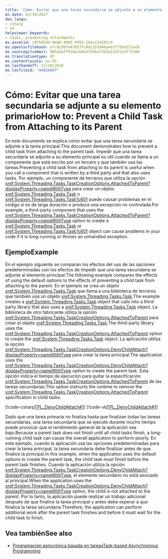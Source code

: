 ```yaml
---
title: 'Cómo: Evitar que una tarea secundaria se adjunte a su elemento primario'
ms.date: 03/30/2017
dev_langs:
- csharp
- vb
helpviewer_keywords:
- tasks, preventing attachments
ms.assetid: c0fb85d4-9e80-4905-9f65-29acc54201c4
ms.openlocfilehash: afc8c99fe478337c8dc353d46a4e2ff5be531ae8
ms.sourcegitcommit: 965a5af7918acb0a3fd3baf342e15d511ef75188
ms.translationtype: HT
ms.contentlocale: es-ES
ms.lasthandoff: 11/18/2020
ms.locfileid: "94826897"
---
```

# <a name="how-to-prevent-a-child-task-from-attaching-to-its-parent"></a><span data-ttu-id="d6de1-102">Cómo: Evitar que una tarea secundaria se adjunte a su elemento primario</span><span class="sxs-lookup"><span data-stu-id="d6de1-102">How to: Prevent a Child Task from Attaching to its Parent</span></span>
<span data-ttu-id="d6de1-103">En este documento se explica cómo evitar que una tarea secundaria se adjunte a la tarea principal.</span><span class="sxs-lookup"><span data-stu-id="d6de1-103">This document demonstrates how to prevent a child task from attaching to the parent task.</span></span> <span data-ttu-id="d6de1-104">Impedir que una tarea secundaria se adjunte a su elemento principal es útil cuando se llama a un componente que está escrito por un tercero y que también usa las tareas.</span><span class="sxs-lookup"><span data-stu-id="d6de1-104">Preventing a child task from attaching to its parent is useful when you call a component that is written by a third party and that also uses tasks.</span></span> <span data-ttu-id="d6de1-105">Por ejemplo, un componente de terceros que utiliza la opción <xref:System.Threading.Tasks.TaskCreationOptions.AttachedToParent?displayProperty=nameWithType> para crear un objeto <xref:System.Threading.Tasks.Task> o <xref:System.Threading.Tasks.Task%601> puede causar problemas en el código si es de larga duración o produce una excepción no controlada.</span><span class="sxs-lookup"><span data-stu-id="d6de1-105">For example, a third-party component that uses the <xref:System.Threading.Tasks.TaskCreationOptions.AttachedToParent?displayProperty=nameWithType> option to create a <xref:System.Threading.Tasks.Task> or <xref:System.Threading.Tasks.Task%601> object can cause problems in your code if it is long-running or throws an unhandled exception.</span></span>  
  
## <a name="example"></a><span data-ttu-id="d6de1-106">Ejemplo</span><span class="sxs-lookup"><span data-stu-id="d6de1-106">Example</span></span>  
 <span data-ttu-id="d6de1-107">En el ejemplo siguiente se comparan los efectos del uso de las opciones predeterminadas con los efectos de impedir que una tarea secundaria se adjunte al elemento principal.</span><span class="sxs-lookup"><span data-stu-id="d6de1-107">The following example compares the effects of using the default options to the effects of preventing a child task from attaching to the parent.</span></span> <span data-ttu-id="d6de1-108">En el ejemplo se crea un objeto <xref:System.Threading.Tasks.Task> que llama a una biblioteca de terceros que también usa un objeto <xref:System.Threading.Tasks.Task>.</span><span class="sxs-lookup"><span data-stu-id="d6de1-108">The example creates a <xref:System.Threading.Tasks.Task> object that calls into a third-party library that also uses a <xref:System.Threading.Tasks.Task> object.</span></span> <span data-ttu-id="d6de1-109">La biblioteca de otro fabricante utiliza la opción <xref:System.Threading.Tasks.TaskCreationOptions.AttachedToParent> para crear el objeto <xref:System.Threading.Tasks.Task>.</span><span class="sxs-lookup"><span data-stu-id="d6de1-109">The third-party library uses the <xref:System.Threading.Tasks.TaskCreationOptions.AttachedToParent> option to create the <xref:System.Threading.Tasks.Task> object.</span></span> <span data-ttu-id="d6de1-110">La aplicación utiliza la opción <xref:System.Threading.Tasks.TaskCreationOptions.DenyChildAttach?displayProperty=nameWithType> para crear la tarea principal.</span><span class="sxs-lookup"><span data-stu-id="d6de1-110">The application uses the <xref:System.Threading.Tasks.TaskCreationOptions.DenyChildAttach?displayProperty=nameWithType> option to create the parent task.</span></span> <span data-ttu-id="d6de1-111">Esta opción indica el tiempo de ejecución para quitar la especificación <xref:System.Threading.Tasks.TaskCreationOptions.AttachedToParent> de las tareas secundarias.</span><span class="sxs-lookup"><span data-stu-id="d6de1-111">This option instructs the runtime to remove the <xref:System.Threading.Tasks.TaskCreationOptions.AttachedToParent> specification in child tasks.</span></span>  
  
 [!code-csharp[TPL_DenyChildAttach#1](../../../samples/snippets/csharp/VS_Snippets_Misc/tpl_denychildattach/cs/denychildattach.cs#1)]
 [!code-vb[TPL_DenyChildAttach#1](../../../samples/snippets/visualbasic/VS_Snippets_Misc/tpl_denychildattach/vb/denychildattach.vb#1)]  
  
 <span data-ttu-id="d6de1-112">Dado que una tarea primaria no finaliza hasta que finalizan todas las tareas secundarias, una tarea secundaria que se ejecute durante mucho tiempo puede provocar que el rendimiento general de la aplicación sea bajo.</span><span class="sxs-lookup"><span data-stu-id="d6de1-112">Because a parent task does not finish until all child tasks finish, a long-running child task can cause the overall application to perform poorly.</span></span> <span data-ttu-id="d6de1-113">En este ejemplo, cuando la aplicación usa las opciones predeterminadas para crear la tarea principal, la tarea secundaria debe finalizar antes de que finalice la principal.</span><span class="sxs-lookup"><span data-stu-id="d6de1-113">In this example, when the application uses the default options to create the parent task, the child task must finish before the parent task finishes.</span></span> <span data-ttu-id="d6de1-114">Cuando la aplicación utiliza la opción <xref:System.Threading.Tasks.TaskCreationOptions.DenyChildAttach?displayProperty=nameWithType>, el elemento secundario no está asociado al principal.</span><span class="sxs-lookup"><span data-stu-id="d6de1-114">When the application uses the <xref:System.Threading.Tasks.TaskCreationOptions.DenyChildAttach?displayProperty=nameWithType> option, the child is not attached to the parent.</span></span> <span data-ttu-id="d6de1-115">Por lo tanto, la aplicación puede realizar un trabajo adicional después de que finalice la tarea principal y antes debe esperar a que finalice la tarea secundaria.</span><span class="sxs-lookup"><span data-stu-id="d6de1-115">Therefore, the application can perform additional work after the parent task finishes and before it must wait for the child task to finish.</span></span>  
  
## <a name="see-also"></a><span data-ttu-id="d6de1-116">Vea también</span><span class="sxs-lookup"><span data-stu-id="d6de1-116">See also</span></span>

- [<span data-ttu-id="d6de1-117">Programación asincrónica basada en tareas</span><span class="sxs-lookup"><span data-stu-id="d6de1-117">Task-based Asynchronous Programming</span></span>](task-based-asynchronous-programming.md)
